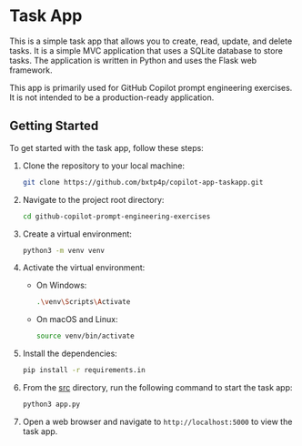 
# Task App

This is a simple task app that allows you to create, read, update, and delete tasks. It is a simple MVC application that uses a SQLite database to store tasks. The application is written in Python and uses the Flask web framework.

This app is primarily used for GitHub Copilot prompt engineering exercises. It is not intended to be a production-ready application.

## Getting Started

To get started with the task app, follow these steps:

1. Clone the repository to your local machine:

   ```sh
   git clone https://github.com/bxtp4p/copilot-app-taskapp.git
   ```

2. Navigate to the project root directory:

   ```sh
   cd github-copilot-prompt-engineering-exercises
   ```

3. Create a virtual environment:

   ```sh
   python3 -m venv venv
   ```

4. Activate the virtual environment:


   - On Windows:

     ```sh
     .\venv\Scripts\Activate
     ```

   - On macOS and Linux:

     ```sh
     source venv/bin/activate
     ```

5. Install the dependencies:

      ```sh
      pip install -r requirements.in
      ```

6. From the [src](./src) directory, run the following command to start the task app:

   ```sh
   python3 app.py
   ```

7. Open a web browser and navigate to `http://localhost:5000` to view the task app.
